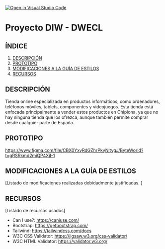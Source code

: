 [![Open in Visual Studio Code](https://classroom.github.com/assets/open-in-vscode-c66648af7eb3fe8bc4f294546bfd86ef473780cde1dea487d3c4ff354943c9ae.svg)](https://classroom.github.com/online_ide?assignment_repo_id=9712763&assignment_repo_type=AssignmentRepo)
# Proyecto DIW - DWECL

## ÍNDICE
1. [DESCRIPCIÓN](#id1)
2. [PROTOTIPO](#id2)
3. [MODIFICACIONES A LA GUÍA DE ESTILOS](#id3)
4. [RECURSOS](#id4)

## DESCRIPCIÓN<a name="id1"></a>
Tienda online especializada en productos informáticos, como ordenadores, teléfonos móviles, tablets, componentes y videojuegos.
Esta tienda está enfocada principalmente a vender estos productos en Chipiona, ya que no hay ninguna tienda que los ofrezca, aunque también permite comprar desde cualquier parte de España.

## PROTOTIPO<a name="id2"></a>
https://www.figma.com/file/CBX0YxyRdGZhrPkyNltvgJ/ByteWorld?t=gRSRkmd2miQP4XjI-1

## MODIFICACIONES A LA GUÍA DE ESTILOS<a name="id3"></a>
[Listado de modificaciones realizadas debidadmente justificadas. ]

## RECURSOS<a name="id4"></a>
[Listado de recursos usados]

- Can I use?: https://caniuse.com/
- Bootstrap: https://getbootstrap.com/
- Tailwind: https://tailwindcss.com/docs
- W3C CSS Validator: https://jigsaw.w3.org/css-validator/
- W3C HTML Validator: https://validator.w3.org/
